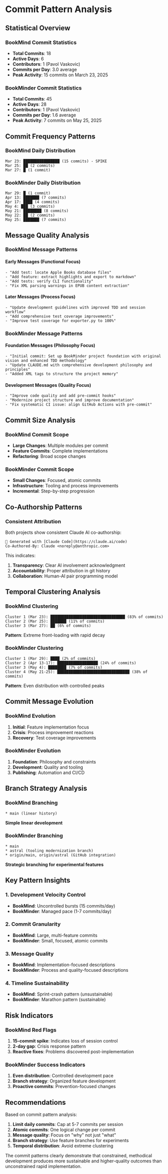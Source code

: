 # Commit Pattern Analysis

## Statistical Overview

### BookMind Commit Statistics
- **Total Commits**: 18
- **Active Days**: 6  
- **Contributors**: 1 (Pavol Vaskovic)
- **Commits per Day**: 3.0 average
- **Peak Activity**: 15 commits on March 23, 2025

### BookMinder Commit Statistics  
- **Total Commits**: 45
- **Active Days**: 28
- **Contributors**: 1 (Pavol Vaskovic) 
- **Commits per Day**: 1.6 average
- **Peak Activity**: 7 commits on May 25, 2025

## Commit Frequency Patterns

### BookMind Daily Distribution
```
Mar 23: ████████████████ (15 commits) - SPIKE
Mar 25: ██ (2 commits)
Mar 27: █ (1 commit)
```

### BookMinder Daily Distribution  
```
Mar 29: █ (1 commit)
Apr 13: ███████ (7 commits)
Apr 17: ████ (4 commits)  
May 4: ███ (3 commits)
May 21: ████████ (8 commits)
May 22: ██ (2 commits)
May 25: ███████ (7 commits)
```

## Message Quality Analysis

### BookMind Message Patterns
#### Early Messages (Functional Focus)
```
- "Add test: locate Apple Books database files"
- "Add feature: extract highlights and export to markdown"
- "Add tests: verify CLI functionality"
- "Fix XML parsing warnings in EPUB content extraction"
```

#### Later Messages (Process Focus)
```
- "Update development guidelines with improved TDD and session workflow"  
- "Add comprehensive test coverage improvements"
- "Improve test coverage for exporter.py to 100%"
```

### BookMinder Message Patterns
#### Foundation Messages (Philosophy Focus)
```
- "Initial commit: Set up BookMinder project foundation with original vision and enhanced TDD methodology"
- "Update CLAUDE.md with comprehensive development philosophy and principles"
- "Added XML tags to structure the project memory"
```

#### Development Messages (Quality Focus)
```
- "Improve code quality and add pre-commit hooks"
- "Modernize project structure and improve documentation"  
- "Fix systematic CI issue: align GitHub Actions with pre-commit"
```

## Commit Size Analysis

### BookMind Commit Scope
- **Large Changes**: Multiple modules per commit
- **Feature Commits**: Complete implementations
- **Refactoring**: Broad scope changes

### BookMinder Commit Scope
- **Small Changes**: Focused, atomic commits
- **Infrastructure**: Tooling and process improvements  
- **Incremental**: Step-by-step progression

## Co-Authorship Patterns

### Consistent Attribution
Both projects show consistent Claude AI co-authorship:
```
🤖 Generated with [Claude Code](https://claude.ai/code)
Co-Authored-By: Claude <noreply@anthropic.com>
```

This indicates:
1. **Transparency**: Clear AI involvement acknowledgment
2. **Accountability**: Proper attribution in git history
3. **Collaboration**: Human-AI pair programming model

## Temporal Clustering Analysis

### BookMind Clustering
```
Cluster 1 (Mar 23): █████████████████████████████████ (83% of commits)
Cluster 2 (Mar 25): ███████ (11% of commits)  
Cluster 3 (Mar 27): ██ (6% of commits)
```
**Pattern**: Extreme front-loading with rapid decay

### BookMinder Clustering
```
Cluster 1 (Mar 29): ████ (2% of commits)
Cluster 2 (Apr 13-17): ██████████████████ (24% of commits)
Cluster 3 (May 4): ████████ (7% of commits)
Cluster 4 (May 21-25): ████████████████████████████████ (38% of commits)
```
**Pattern**: Even distribution with controlled peaks

## Commit Message Evolution

### BookMind Evolution
1. **Initial**: Feature implementation focus
2. **Crisis**: Process improvement reactions
3. **Recovery**: Test coverage improvements

### BookMinder Evolution  
1. **Foundation**: Philosophy and constraints
2. **Development**: Quality and tooling
3. **Publishing**: Automation and CI/CD

## Branch Strategy Analysis

### BookMind Branching
```
* main (linear history)
```
**Simple linear development**

### BookMinder Branching
```
* main
* astral (tooling modernization branch)  
* origin/main, origin/astral (GitHub integration)
```
**Strategic branching for experimental features**

## Key Pattern Insights

### 1. Development Velocity Control
- **BookMind**: Uncontrolled bursts (15 commits/day)
- **BookMinder**: Managed pace (1-7 commits/day)

### 2. Commit Granularity  
- **BookMind**: Large, multi-feature commits
- **BookMinder**: Small, focused, atomic commits

### 3. Message Quality
- **BookMind**: Implementation-focused descriptions
- **BookMinder**: Process and quality-focused descriptions

### 4. Timeline Sustainability
- **BookMind**: Sprint-crash pattern (unsustainable)
- **BookMinder**: Marathon pattern (sustainable)

## Risk Indicators

### BookMind Red Flags
1. **15-commit spike**: Indicates loss of session control
2. **2-day gap**: Crisis response pattern
3. **Reactive fixes**: Problems discovered post-implementation

### BookMinder Success Indicators
1. **Even distribution**: Controlled development pace
2. **Branch strategy**: Organized feature development
3. **Proactive commits**: Prevention-focused changes

## Recommendations

Based on commit pattern analysis:

1. **Limit daily commits**: Cap at 5-7 commits per session
2. **Atomic commits**: One logical change per commit
3. **Message quality**: Focus on "why" not just "what"
4. **Branch strategy**: Use feature branches for experiments
5. **Temporal distribution**: Avoid extreme clustering

The commit patterns clearly demonstrate that constrained, methodical development produces more sustainable and higher-quality outcomes than unconstrained rapid implementation.